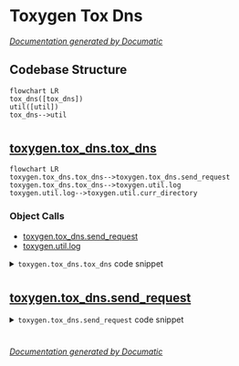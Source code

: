 # Toxygen Tox Dns

[_Documentation generated by Documatic_](https://www.documatic.com)

<!---Documatic-section-Codebase Structure-start--->
## Codebase Structure

<!---Documatic-block-system_architecture-start--->
```mermaid
flowchart LR
tox_dns([tox_dns])
util([util])
tox_dns-->util
```
<!---Documatic-block-system_architecture-end--->

# #
<!---Documatic-section-Codebase Structure-end--->

<!---Documatic-section-toxygen.tox_dns.tox_dns-start--->
## [toxygen.tox_dns.tox_dns](8-toxygen_tox.md#toxygen.tox_dns.tox_dns)

<!---Documatic-section-tox_dns-start--->
```mermaid
flowchart LR
toxygen.tox_dns.tox_dns-->toxygen.tox_dns.send_request
toxygen.tox_dns.tox_dns-->toxygen.util.log
toxygen.util.log-->toxygen.util.curr_directory
```

### Object Calls

* [toxygen.tox_dns.send_request](8-toxygen_tox.md#toxygen.tox_dns.send_request)
* [toxygen.util.log](9-toxygen_util.md#toxygen.util.log)

<!---Documatic-block-toxygen.tox_dns.tox_dns-start--->
<details>
	<summary><code>toxygen.tox_dns.tox_dns</code> code snippet</summary>

```python
def tox_dns(email):
    site = email.split('@')[1]
    data = {'action': 3, 'name': '{}'.format(email)}
    urls = ('https://{}/api'.format(site), 'http://{}/api'.format(site))
    s = settings.Settings.get_instance()
    if not s['proxy_type']:
        for url in urls:
            try:
                return send_request(url, data)
            except Exception as ex:
                log('TOX DNS ERROR: ' + str(ex))
    else:
        netman = QtNetwork.QNetworkAccessManager()
        proxy = QtNetwork.QNetworkProxy()
        proxy.setType(QtNetwork.QNetworkProxy.Socks5Proxy if s['proxy_type'] == 2 else QtNetwork.QNetworkProxy.HttpProxy)
        proxy.setHostName(s['proxy_host'])
        proxy.setPort(s['proxy_port'])
        netman.setProxy(proxy)
        for url in urls:
            try:
                request = QtNetwork.QNetworkRequest()
                request.setUrl(QtCore.QUrl(url))
                request.setHeader(QtNetwork.QNetworkRequest.ContentTypeHeader, 'application/json')
                reply = netman.post(request, bytes(json.dumps(data), 'utf-8'))
                while not reply.isFinished():
                    QtCore.QThread.msleep(1)
                    QtCore.QCoreApplication.processEvents()
                data = bytes(reply.readAll().data())
                result = json.loads(str(data, 'utf-8'))
                if not result['c']:
                    return result['tox_id']
            except Exception as ex:
                log('TOX DNS ERROR: ' + str(ex))
    return None
```
</details>
<!---Documatic-block-toxygen.tox_dns.tox_dns-end--->
<!---Documatic-section-tox_dns-end--->

# #
<!---Documatic-section-toxygen.tox_dns.tox_dns-end--->

<!---Documatic-section-toxygen.tox_dns.send_request-start--->
## [toxygen.tox_dns.send_request](8-toxygen_tox.md#toxygen.tox_dns.send_request)

<!---Documatic-section-send_request-start--->
<!---Documatic-block-toxygen.tox_dns.send_request-start--->
<details>
	<summary><code>toxygen.tox_dns.send_request</code> code snippet</summary>

```python
def send_request(url, data):
    req = urllib.request.Request(url)
    req.add_header('Content-Type', 'application/json')
    response = urllib.request.urlopen(req, bytes(json.dumps(data), 'utf-8'))
    res = json.loads(str(response.read(), 'utf-8'))
    if not res['c']:
        return res['tox_id']
    else:
        raise LookupError()
```
</details>
<!---Documatic-block-toxygen.tox_dns.send_request-end--->
<!---Documatic-section-send_request-end--->

# #
<!---Documatic-section-toxygen.tox_dns.send_request-end--->

[_Documentation generated by Documatic_](https://www.documatic.com)